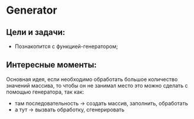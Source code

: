 # Generator

Цели и задачи:
-
* Познакопится с функцией-генератором;

Интересные моменты:
-  
Основная идея, если необходимо обработать большое количество значений массива, то чтобы он не занимал место это можно сделать с помощью генератора, так как: 
* там последовательность -> создать массив, заполнить, обработать
* а тут -> вызвать обработку, сгенерировать

  

